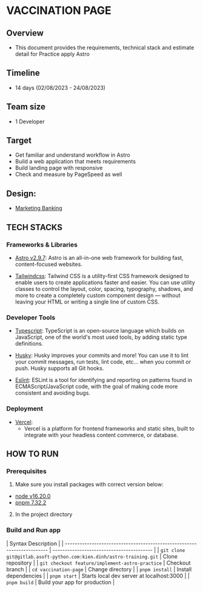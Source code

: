 # VACCINATION PAGE

## Overview

- This document provides the requirements, technical stack and estimate detail for Practice apply Astro

## Timeline

- 14 days (02/08/2023 - 24/08/2023)

## Team size

- 1 Developer

## Target

- Get familiar and understand workflow in Astro
- Build a web application that meets requirements
- Build landing page with responsive
- Check and measure by PageSpeed as well

## Design:

- [Marketing Banking](https://www.figma.com/file/E1BQQVFCdGYoLJp87gIevm/Responsive-Landing-Page-(Community)?node-id=34%3A539&mode=dev)

## TECH STACKS

### Frameworks & Libraries

- [Astro v2.9.7](https://astro.build/): Astro is an all-in-one web framework for building fast, content-focused websites.

- [Tailwindcss](https://tailwindcss.com/): Tailwind CSS is a utility-first CSS framework designed to enable users to create applications faster and easier. You can use utility classes to control the layout, color, spacing, typography, shadows, and more to create a completely custom component design — without leaving your HTML or writing a single line of custom CSS.

### Developer Tools

- [Typescript](https://www.typescriptlang.org/): TypeScript is an open-source language which builds on JavaScript, one of the world's most used tools, by adding static type definitions.

- [Husky](https://typicode.github.io/): Husky improves your commits and more! You can use it to lint your commit messages, run tests, lint code, etc... when you commit or push. Husky supports all Git hooks.

- [Eslint](https://eslint.org/docs/latest/use/getting-started): ESLint is a tool for identifying and reporting on patterns found in ECMAScript/JavaScript code, with the goal of making code more consistent and avoiding bugs.

### Deployment

- [Vercel](https://vercel.com/):
  - Vercel is a platform for frontend frameworks and static sites, built to integrate with your headless content commerce, or database.

## HOW TO RUN

### Prerequisites

1. Make sure you install packages with correct version below:

- [node v16.20.0](https://nodejs.org/en/)
- [pnpm 7.32.2](https://pnpm.io/)

2. In the project directory

### Build and Run app
| Syntax                                                                   Description                                |
| ----------------------------------------------------------------------- | ----------------------------------------- |
| `git clone git@gitlab.asoft-python.com:kien.dinh/astro-training.git`    | Clone repository                          |
| `git checkout feature/implement-astro-practice`                         | Checkout branch                           |
| `cd vaccination-page`                                                   | Change directory                          |
| `pnpm install`                                                          | Install dependencies                      |
| `pnpm start`                                                            | Starts local dev server at localhost:3000 |
| `pnpm build`                                                            | Build your app for production             |
